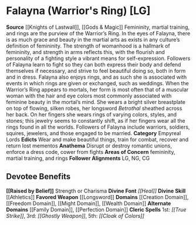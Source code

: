 ﻿---
ability:
- Strength
- Charisma
ability_boost:
- Strength
- Charisma
alignment: LG
deity:
- '[[DATABASE/deity/Falayna|Falayna]]'
deity_category: Empyreal Lords
divine_font: Heal
domain:
- '[[DATABASE/domain/Creation Domain|Creation]]'
- '[[DATABASE/domain/Family Domain|Family]]'
- '[[DATABASE/domain/Freedom Domain|Freedom]]'
- '[[DATABASE/domain/Might Domain|Might]]'
- '[[DATABASE/domain/Perfection Domain|Perfection]]'
- '[[DATABASE/domain/Wealth Domain|Wealth]]'
favored_weapon: '[[DATABASE/weapon/Longsword|Longsword]]'
follower_alignment:
- LG
- NG
- CG
id: '119'
name: Falayna
rarity: Common
skill:
- '[[DATABASE/skill/Athletics|Athletics]]'
source: '[[DATABASE/source/Knights of Lastwall|Knights of Lastwall]]'
trait: null
type: Deity

---
# Falayna (Warrior's Ring) [LG]

**Source** [[Knights of Lastwall]], [[Gods & Magic]] 
Femininity, martial training, and rings are the purview of the Warrior’s Ring. In the eyes of Falayna, there is as much grace and beauty in the martial arts as exists in any culture’s definition of femininity. The strength of womanhood is a hallmark of femininity, and strength in arms reflects this, with the flourish and personality of a fighting style a vibrant means for self-expression. Followers of Falayna learn to fight so they can both express their body and defend themselves if necessary, and strive to feel beautiful doing so, both in form and in dress. Falayna also enjoys rings, and as such she is associated with events in which rings are given or exchanged, such as weddings.
 When the Warrior’s Ring appears to mortals, her form is most often that of a muscular woman with the hair and eye colors most commonly associated with feminine beauty in the mortal’s mind. She wears a bright silver breastplate on top of flowing, silken robes, her longsword _Betrothal_ sheathed across her back. On her fingers she wears rings of varying colors, styles, and stones; this jewelry seems to constantly shift, as if her fingers wear all the rings found in all the worlds. Followers of Falayna include warriors, soldiers, squires, jewelers, and those engaged to be married.
**Category** Empyreal Lords
**Edicts** Wear and make beautiful things, train for combat, recover and return lost mementos
**Anathema** Disrupt or destroy romantic unions, enforce a dress code, cower from fights
**Areas of Concern** femininity, martial training, and rings
**Follower Alignments** LG, NG, CG

## Devotee Benefits

**[[Raised by Belief]]** Strength or Charisma
**Divine Font** _[[Heal]]_
**Divine Skill** [[Athletics]]
**Favored Weapon** [[Longsword]]
**Domains** [[Creation Domain]], [[Freedom Domain]], [[Might Domain]], [[Wealth Domain]]
**Alternate Domains** [[Family Domain]], [[Perfection Domain]]
**Cleric Spells** 1st: _[[True Strike]]_, 3rd: _[[Ghostly Weapon]]_, 5th: _[[Cloak of Colors]]_